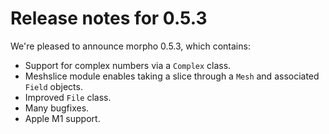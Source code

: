 # Release notes for 0.5.3

We're pleased to announce morpho 0.5.3, which contains: 

* Support for complex numbers via a `Complex` class. 
* Meshslice module enables taking a slice through a `Mesh` and associated `Field` objects. 
* Improved `File` class. 
* Many bugfixes.
* Apple M1 support.
